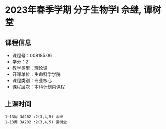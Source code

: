 # 2023年春季学期 分子生物学I 佘继, 谭树堂






## 课程信息

- 课程号：008185.06
- 学分：2
- 教学类型：理论课
- 开课单位：生命科学学院
- 课程类别：专业核心
- 课程层次：本科计划内课程

## 上课时间

```
1~13周 3A202 :2(3,4,5) 佘继
1~13周 3A202 :2(3,4,5) 谭树堂
```

